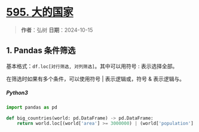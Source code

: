 # [595. 大的国家](https://leetcode.cn/problems/big-countries/description/)

> **作者**：弘树
> **日期**：2024-10-15

## 1. Pandas 条件筛选

基本格式：`df.loc[对行筛选, 对列筛选]`。其中可以用符号 : 表示选择全部。

在筛选时如果有多个条件，可以使用符号 | 表示逻辑或，符号 & 表示逻辑与。

##### Python3

```python
import pandas as pd

def big_countries(world: pd.DataFrame) -> pd.DataFrame:
    return world.loc[(world['area'] >= 3000000) | (world['population'] >= 25000000), ['name', 'area', 'population']]
```